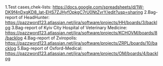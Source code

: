 1.Test cases,chek-lists: https://docs.google.com/spreadsheets/d/1W-DK9f4nDxgKD8_Iat-EHS7ZJHyfOpkgC7rU0NtZvrY/edit?usp=sharing 2.Bag-report of HeadHunter: https://pazzword123.atlassian.net/jira/software/projects/HH/boards/3/backlog 3.Bag-report of Kyiv City Hospital of Veterinary Medicine: https://pazzword123.atlassian.net/jira/software/projects/KCHOVM/boards/8/backlog 4.Bag-report of Zviropolis: https://pazzword123.atlassian.net/jira/software/projects/ZRPL/boards/10/backlog 5.Bag-report of Oxford-Medical: https://pazzword123.atlassian.net/jira/software/projects/OM/boards/4/backlog
